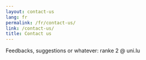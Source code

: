 ```yaml
---
layout: contact-us
lang: fr
permalink: /fr/contact-us/
link: /contact-us/
title: Contact us
---
```


Feedbacks, suggestions or whatever: ranke 2 @ uni.lu

<!-- more -->
